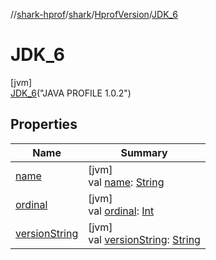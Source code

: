 //[shark-hprof](../../../../index.md)/[shark](../../index.md)/[HprofVersion](../index.md)/[JDK_6](index.md)

# JDK_6

[jvm]\
[JDK_6](index.md)("JAVA PROFILE 1.0.2")

## Properties

| Name | Summary |
|---|---|
| [name](../../-primitive-type/-b-o-o-l-e-a-n/index.md#-372974862%2FProperties%2F219937657) | [jvm]<br>val [name](../../-primitive-type/-b-o-o-l-e-a-n/index.md#-372974862%2FProperties%2F219937657): [String](https://kotlinlang.org/api/latest/jvm/stdlib/kotlin/-string/index.html) |
| [ordinal](../../-primitive-type/-b-o-o-l-e-a-n/index.md#-739389684%2FProperties%2F219937657) | [jvm]<br>val [ordinal](../../-primitive-type/-b-o-o-l-e-a-n/index.md#-739389684%2FProperties%2F219937657): [Int](https://kotlinlang.org/api/latest/jvm/stdlib/kotlin/-int/index.html) |
| [versionString](../version-string.md) | [jvm]<br>val [versionString](../version-string.md): [String](https://kotlinlang.org/api/latest/jvm/stdlib/kotlin/-string/index.html) |
